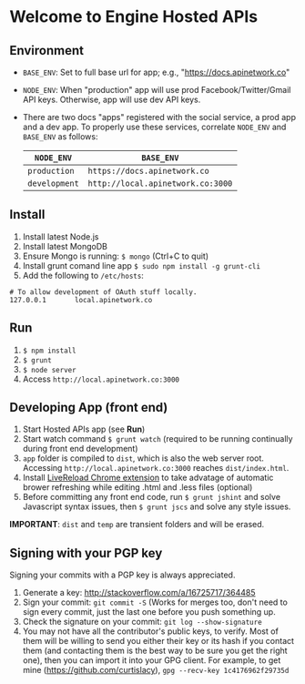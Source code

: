 # Welcome to Engine Hosted APIs

## Environment

* `BASE_ENV`: Set to full base url for app; e.g., "https://docs.apinetwork.co"
* `NODE_ENV`: When "production" app will use prod Facebook/Twitter/Gmail API keys. Otherwise, app will use dev API keys.
* There are two docs "apps" registered with the social service, a prod app and a dev app. To properly use these services, correlate `NODE_ENV` and `BASE_ENV` as follows:

  | `NODE_ENV` | `BASE_ENV` |
  | --- | --- |
  | `production` | `https://docs.apinetwork.co` |
  | `development` | `http://local.apinetwork.co:3000` |

## Install

1. Install latest Node.js
1. Install latest MongoDB
1. Ensure Mongo is running: `$ mongo` (Ctrl+C to quit)
1. Install grunt comand line app `$ sudo npm install -g grunt-cli`
1. Add the following to ``/etc/hosts``:
```
# To allow development of OAuth stuff locally.
127.0.0.1       local.apinetwork.co
```

## Run

1. `$ npm install`
1. `$ grunt`
1. `$ node server`
1. Access `http://local.apinetwork.co:3000`

## Developing App (front end)

1. Start Hosted APIs app (see **Run**)
1. Start watch command `$ grunt watch` (required to be running continually during front end development)
1. `app` folder is compiled to `dist`, which is also the web server root.  Accessing `http://local.apinetwork.co:3000` reaches `dist/index.html`.
1. Install [LiveReload Chrome extension](https://chrome.google.com/webstore/detail/livereload/jnihajbhpnppcggbcgedagnkighmdlei?hl=en) to take advatage of automatic brower refreshing while editing .html and .less files (optional)
1. Before committing any front end code, run `$ grunt jshint` and solve Javascript syntax issues, then `$ grunt jscs` and solve any style issues.

**IMPORTANT**: `dist` and `temp` are transient folders and will be erased.

## Signing with your PGP key

Signing your commits with a PGP key is always appreciated. 

1. Generate a key: http://stackoverflow.com/a/16725717/364485 
2. Sign your commit: `git commit -S` (Works for merges too, don't need to sign every commit, just the last one before you push something up. 
3. Check the signature on your commit: `git log --show-signature`
4. You may not have all the contributor's public keys, to verify.  Most of them will be willing to send you either their key or its hash if you contact them (and contacting them is the best way to be sure you get the right one), then you can import it into your GPG client.  For example, to get mine (https://github.com/curtislacy), `gpg --recv-key 1c4176962f29735d`
